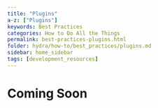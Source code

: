 ```yaml
---
title: "Plugins"
a-z: ["Plugins"]
keywords: Best Practices
categories: How to Do All the Things
permalink: best-practices-plugins.html
folder: hydra/how-to/best_practices/plugins.md
sidebar: home_sidebar
tags: [development_resources]
---
```


# Coming Soon
